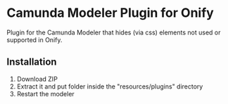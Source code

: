 # Camunda Modeler Plugin for Onify

Plugin for the Camunda Modeler that hides (via css) elements not used or supported in Onify.

## Installation

1. Download ZIP
2. Extract it and put folder inside the "resources/plugins" directory
3. Restart the modeler
